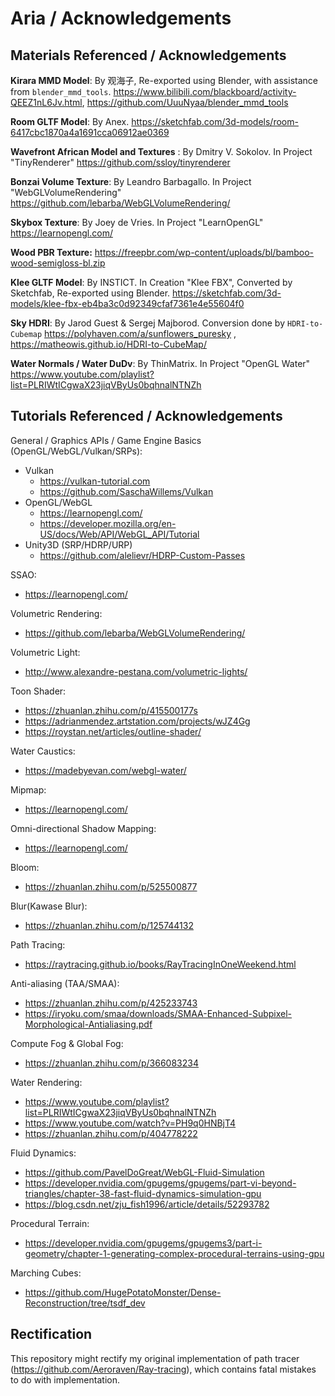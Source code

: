 # Aria / Acknowledgements



## Materials Referenced / Acknowledgements

**Kirara MMD Model**: By 观海子, Re-exported using Blender, with assistance from `blender_mmd_tools`. https://www.bilibili.com/blackboard/activity-QEEZ1nL6Jv.html, https://github.com/UuuNyaa/blender_mmd_tools

**Room GLTF Model**: By Anex. https://sketchfab.com/3d-models/room-6417cbc1870a4a1691cca06912ae0369

**Wavefront African Model and Textures**  : By Dmitry V. Sokolov. In Project "TinyRenderer" https://github.com/ssloy/tinyrenderer

**Bonzai Volume Texture**: By Leandro Barbagallo. In Project "WebGLVolumeRendering" https://github.com/lebarba/WebGLVolumeRendering/

**Skybox Texture**: By Joey de Vries. In Project "LearnOpenGL" https://learnopengl.com/

**Wood PBR Texture:** https://freepbr.com/wp-content/uploads/bl/bamboo-wood-semigloss-bl.zip

**Klee GLTF Model**: By INSTICT. In Creation "Klee FBX", Converted by Sketchfab, Re-exported using Blender. https://sketchfab.com/3d-models/klee-fbx-eb4ba3c0d92349cfaf7361e4e55604f0

**Sky HDRI**:  By Jarod Guest & Sergej Majborod. Conversion done by `HDRI-to-Cubemap` https://polyhaven.com/a/sunflowers_puresky , https://matheowis.github.io/HDRI-to-CubeMap/ 

**Water Normals / Water DuDv**: By ThinMatrix. In Project "OpenGL Water" https://www.youtube.com/playlist?list=PLRIWtICgwaX23jiqVByUs0bqhnalNTNZh




## Tutorials Referenced / Acknowledgements

General / Graphics APIs / Game Engine Basics (OpenGL/WebGL/Vulkan/SRPs): 

- Vulkan
  - https://vulkan-tutorial.com
  - https://github.com/SaschaWillems/Vulkan
- OpenGL/WebGL
  - https://learnopengl.com/
  - https://developer.mozilla.org/en-US/docs/Web/API/WebGL_API/Tutorial
- Unity3D (SRP/HDRP/URP)
  - https://github.com/alelievr/HDRP-Custom-Passes

SSAO: 

- https://learnopengl.com/

Volumetric Rendering: 

- https://github.com/lebarba/WebGLVolumeRendering/

Volumetric Light: 

- http://www.alexandre-pestana.com/volumetric-lights/

Toon Shader: 

- https://zhuanlan.zhihu.com/p/415500177s
- https://adrianmendez.artstation.com/projects/wJZ4Gg
- https://roystan.net/articles/outline-shader/

Water Caustics: 

- https://madebyevan.com/webgl-water/

Mipmap: 

- https://learnopengl.com/

Omni-directional Shadow Mapping: 

- https://learnopengl.com/

Bloom: 

- https://zhuanlan.zhihu.com/p/525500877

Blur(Kawase Blur):

- https://zhuanlan.zhihu.com/p/125744132

Path Tracing: 

- https://raytracing.github.io/books/RayTracingInOneWeekend.html

Anti-aliasing (TAA/SMAA): 

- https://zhuanlan.zhihu.com/p/425233743
- https://iryoku.com/smaa/downloads/SMAA-Enhanced-Subpixel-Morphological-Antialiasing.pdf

Compute Fog & Global Fog: 

- https://zhuanlan.zhihu.com/p/366083234

Water Rendering:

- https://www.youtube.com/playlist?list=PLRIWtICgwaX23jiqVByUs0bqhnalNTNZh
- https://www.youtube.com/watch?v=PH9q0HNBjT4
- https://zhuanlan.zhihu.com/p/404778222

Fluid Dynamics: 

- https://github.com/PavelDoGreat/WebGL-Fluid-Simulation
- https://developer.nvidia.com/gpugems/gpugems/part-vi-beyond-triangles/chapter-38-fast-fluid-dynamics-simulation-gpu
- https://blog.csdn.net/zju_fish1996/article/details/52293782

Procedural Terrain:

- https://developer.nvidia.com/gpugems/gpugems3/part-i-geometry/chapter-1-generating-complex-procedural-terrains-using-gpu

Marching Cubes:

- https://github.com/HugePotatoMonster/Dense-Reconstruction/tree/tsdf_dev



## Rectification

This repository might rectify my original implementation of path tracer (https://github.com/Aeroraven/Ray-tracing), which contains fatal mistakes to do with implementation.

